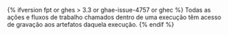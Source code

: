 {% ifversion fpt or ghes > 3.3 or ghae-issue-4757 or ghec %}
Todas as ações e fluxos de trabalho chamados dentro de uma execução têm acesso de gravação aos artefatos daquela execução.
{% endif %}
